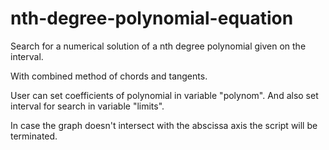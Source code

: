 # nth-degree-polynomial-equation
Search for a numerical solution of a nth degree polynomial given on the interval.

With сombined method of chords and tangents.

User can set coefficients of polynomial in variable "polynom".
And also set interval for search in variable "limits".

In case the graph doesn't intersect with the abscissa axis the script will be terminated.
